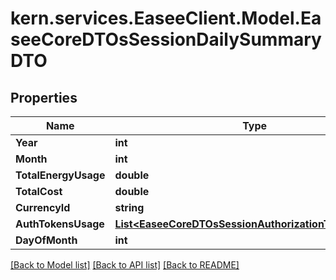 # kern.services.EaseeClient.Model.EaseeCoreDTOsSessionDailySummaryDTO

## Properties

Name | Type | Description | Notes
------------ | ------------- | ------------- | -------------
**Year** | **int** |  | [optional] 
**Month** | **int** |  | [optional] 
**TotalEnergyUsage** | **double** |  | [optional] 
**TotalCost** | **double** |  | [optional] 
**CurrencyId** | **string** |  | [optional] 
**AuthTokensUsage** | [**List&lt;EaseeCoreDTOsSessionAuthorizationTokenEnergy&gt;**](EaseeCoreDTOsSessionAuthorizationTokenEnergy.md) |  | [optional] 
**DayOfMonth** | **int** |  | [optional] 

[[Back to Model list]](../README.md#documentation-for-models) [[Back to API list]](../README.md#documentation-for-api-endpoints) [[Back to README]](../README.md)

